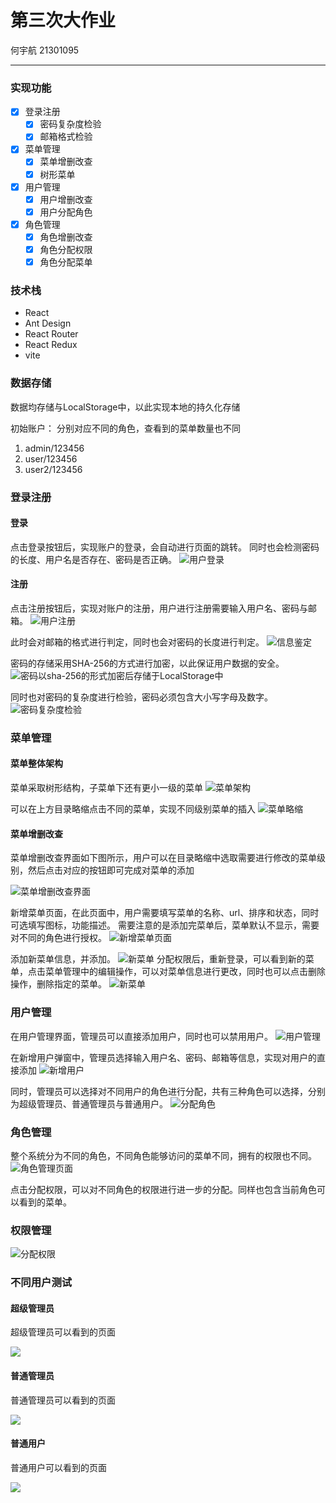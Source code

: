 # 第三次大作业

何宇航 21301095

---

### 实现功能
- [x] 登录注册
  - [x] 密码复杂度检验
  - [x] 邮箱格式检验
- [x] 菜单管理
  - [x] 菜单增删改查
  - [x] 树形菜单
- [x] 用户管理
  - [x] 用户增删改查
  - [x] 用户分配角色
- [x] 角色管理
  - [x] 角色增删改查
  - [x] 角色分配权限
  - [x] 角色分配菜单
   
### 技术栈

- React
- Ant Design
- React Router
- React Redux
- vite

### 数据存储

数据均存储与LocalStorage中，以此实现本地的持久化存储

初始账户：
分别对应不同的角色，查看到的菜单数量也不同
1. admin/123456
2. user/123456
3. user2/123456

### 登录注册

#### 登录


点击登录按钮后，实现账户的登录，会自动进行页面的跳转。
同时也会检测密码的长度、用户名是否存在、密码是否正确。
![用户登录](img/image-1.png)

#### 注册

点击注册按钮后，实现对账户的注册，用户进行注册需要输入用户名、密码与邮箱。
![用户注册](img/image-2.png)

此时会对邮箱的格式进行判定，同时也会对密码的长度进行判定。
![信息鉴定](img/image-3.png)

密码的存储采用SHA-256的方式进行加密，以此保证用户数据的安全。
![密码以sha-256的形式加密后存储于LocalStorage中](img/image-4.png)

同时也对密码的复杂度进行检验，密码必须包含大小写字母及数字。
![密码复杂度检验](img/image-5.png)


### 菜单管理

#### 菜单整体架构

菜单采取树形结构，子菜单下还有更小一级的菜单
![菜单架构](img/image-19.png)

可以在上方目录略缩点击不同的菜单，实现不同级别菜单的插入
![菜单略缩](img/image-23.png)

#### 菜单增删改查

菜单增删改查界面如下图所示，用户可以在目录略缩中选取需要进行修改的菜单级别，然后点击对应的按钮即可完成对菜单的添加

![菜单增删改查界面](img/image-7.png)


新增菜单页面，在此页面中，用户需要填写菜单的名称、url、排序和状态，同时可选填写图标，功能描述。
需要注意的是添加完菜单后，菜单默认不显示，需要对不同的角色进行授权。
![新增菜单页面](img/image-20.png)

添加新菜单信息，并添加。
![新菜单](img/image-21.png)
分配权限后，重新登录，可以看到新的菜单，点击菜单管理中的编辑操作，可以对菜单信息进行更改，同时也可以点击删除操作，删除指定的菜单。
![新菜单](img/image-22.png)


### 用户管理

在用户管理界面，管理员可以直接添加用户，同时也可以禁用用户。
![用户管理](img/image-11.png)

在新增用户弹窗中，管理员选择输入用户名、密码、邮箱等信息，实现对用户的直接添加
![新增用户](img/image-12.png)

同时，管理员可以选择对不同用户的角色进行分配，共有三种角色可以选择，分别为超级管理员、普通管理员与普通用户。
![分配角色](img/image-13.png)

### 角色管理
整个系统分为不同的角色，不同角色能够访问的菜单不同，拥有的权限也不同。
![角色管理页面](img/image-14.png)

点击分配权限，可以对不同角色的权限进行进一步的分配。同样也包含当前角色可以看到的菜单。


### 权限管理
![分配权限](img/image-15.png)


### 不同用户测试

#### 超级管理员

超级管理员可以看到的页面

![](img/image-24.png)

#### 普通管理员

普通管理员可以看到的页面

![](img/image-25.png)

#### 普通用户

普通用户可以看到的页面

![](img/image-26.png)

